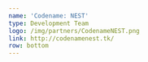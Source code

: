 ```yaml
---
name: 'Codename: NEST'
type: Development Team
logo: /img/partners/CodenameNEST.png
link: http://codenamenest.tk/
row: bottom
---
```


